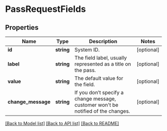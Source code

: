 # PassRequestFields

## Properties
Name | Type | Description | Notes
------------ | ------------- | ------------- | -------------
**id** | **string** | System ID. | [optional] 
**label** | **string** | The field label, usually represented as a title on the pass. | [optional] 
**value** | **string** | The default value for the field. | [optional] 
**change_message** | **string** | ​If you don’t specify a change message, customer won&#x27;t be notified of the changes. | [optional] 

[[Back to Model list]](../../README.md#documentation-for-models) [[Back to API list]](../../README.md#documentation-for-api-endpoints) [[Back to README]](../../README.md)

